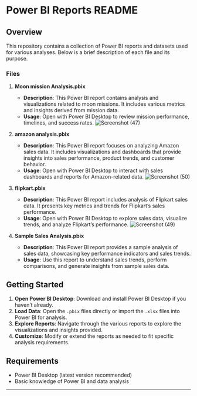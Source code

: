 
# Power BI Reports README

## Overview

This repository contains a collection of Power BI reports and datasets used for various analyses. Below is a brief description of each file and its purpose.

### Files

1. **Moon mission Analysis.pbix**
   - **Description**: This Power BI report contains analysis and visualizations related to moon missions. It includes various metrics and insights derived from mission data.
   - **Usage**: Open with Power BI Desktop to review mission performance, timelines, and success rates.
![Screenshot (47)](https://github.com/user-attachments/assets/499344b8-b15c-4bca-86da-7e9395f281b9)

2. **amazon analysis.pbix**
   - **Description**: This Power BI report focuses on analyzing Amazon sales data. It includes visualizations and dashboards that provide insights into sales performance, product trends, and customer behavior.
   - **Usage**: Open with Power BI Desktop to interact with sales dashboards and reports for Amazon-related data.
![Screenshot (50)](https://github.com/user-attachments/assets/7ae9a3e7-85ff-4dfe-b491-45bc8390dc0a)

3. **flipkart.pbix**
   - **Description**: This Power BI report includes analysis of Flipkart sales data. It presents key metrics and trends for Flipkart’s sales performance.
   - **Usage**: Open with Power BI Desktop to explore sales data, visualize trends, and analyze Flipkart’s performance.
 ![Screenshot (49)](https://github.com/user-attachments/assets/50b8baa7-5633-4463-a1e4-92a74d454495)

4. **Sample Sales Analysis.pbix**
   - **Description**: This Power BI report provides a sample analysis of sales data, showcasing key performance indicators and sales trends.
   - **Usage**: Use this report to understand sales trends, perform comparisons, and generate insights from sample sales data.

## Getting Started

1. **Open Power BI Desktop**: Download and install Power BI Desktop if you haven’t already.
2. **Load Data**: Open the `.pbix` files directly or import the `.xlsx` files into Power BI for analysis.
3. **Explore Reports**: Navigate through the various reports to explore the visualizations and insights provided.
4. **Customize**: Modify or extend the reports as needed to fit specific analysis requirements.

## Requirements

- Power BI Desktop (latest version recommended)
- Basic knowledge of Power BI and data analysis

---
